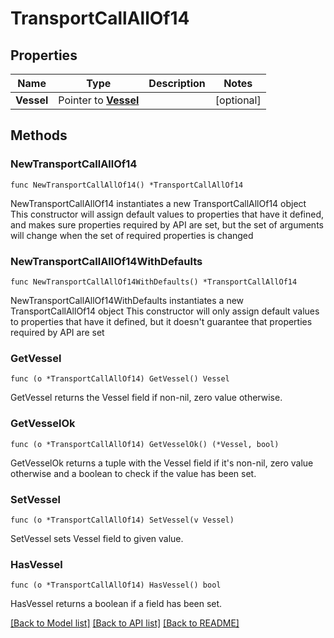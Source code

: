 # TransportCallAllOf14

## Properties

Name | Type | Description | Notes
------------ | ------------- | ------------- | -------------
**Vessel** | Pointer to [**Vessel**](Vessel.md) |  | [optional] 

## Methods

### NewTransportCallAllOf14

`func NewTransportCallAllOf14() *TransportCallAllOf14`

NewTransportCallAllOf14 instantiates a new TransportCallAllOf14 object
This constructor will assign default values to properties that have it defined,
and makes sure properties required by API are set, but the set of arguments
will change when the set of required properties is changed

### NewTransportCallAllOf14WithDefaults

`func NewTransportCallAllOf14WithDefaults() *TransportCallAllOf14`

NewTransportCallAllOf14WithDefaults instantiates a new TransportCallAllOf14 object
This constructor will only assign default values to properties that have it defined,
but it doesn't guarantee that properties required by API are set

### GetVessel

`func (o *TransportCallAllOf14) GetVessel() Vessel`

GetVessel returns the Vessel field if non-nil, zero value otherwise.

### GetVesselOk

`func (o *TransportCallAllOf14) GetVesselOk() (*Vessel, bool)`

GetVesselOk returns a tuple with the Vessel field if it's non-nil, zero value otherwise
and a boolean to check if the value has been set.

### SetVessel

`func (o *TransportCallAllOf14) SetVessel(v Vessel)`

SetVessel sets Vessel field to given value.

### HasVessel

`func (o *TransportCallAllOf14) HasVessel() bool`

HasVessel returns a boolean if a field has been set.


[[Back to Model list]](../README.md#documentation-for-models) [[Back to API list]](../README.md#documentation-for-api-endpoints) [[Back to README]](../README.md)


